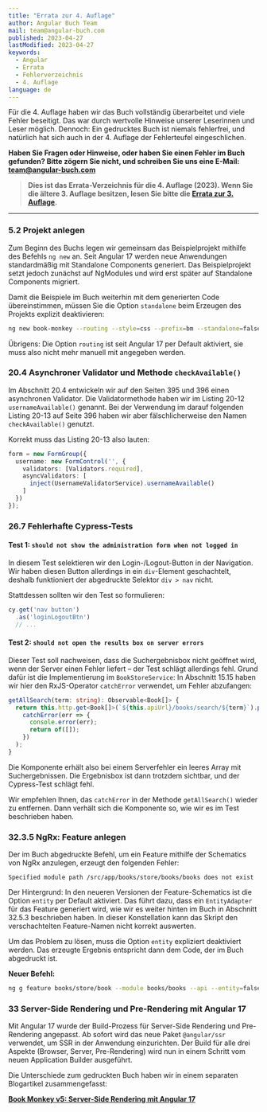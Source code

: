 ```yaml
---
title: "Errata zur 4. Auflage"
author: Angular Buch Team
mail: team@angular-buch.com
published: 2023-04-27
lastModified: 2023-04-27
keywords:
  - Angular
  - Errata
  - Fehlerverzeichnis
  - 4. Auflage
language: de
---
```


Für die 4. Auflage haben wir das Buch vollständig überarbeitet und viele Fehler beseitigt.
Das war durch wertvolle Hinweise unserer Leserinnen und Leser möglich. Dennoch: Ein gedrucktes Buch ist niemals fehlerfrei, und natürlich hat sich auch in der 4. Auflage der Fehlerteufel eingeschlichen.

**Haben Sie Fragen oder Hinweise, oder haben Sie einen Fehler im Buch gefunden?
Bitte zögern Sie nicht, und schreiben Sie uns eine E-Mail: team@angular-buch.com**

> **Dies ist das Errata-Verzeichnis für die 4. Auflage (2023). Wenn Sie die ältere 3. Auflage besitzen, lesen Sie bitte die [Errata zur 3. Auflage](/blog/errata-3a).**

------


### 5.2 Projekt anlegen

Zum Beginn des Buchs legen wir gemeinsam das Beispielprojekt mithilfe des Befehls `ng new` an.
Seit Angular 17 werden neue Anwendungen standardmäßig mit Standalone Components generiert.
Das Beispielprojekt setzt jedoch zunächst auf NgModules und wird erst später auf Standalone Components migriert.

Damit die Beispiele im Buch weiterhin mit dem generierten Code übereinstimmen, müssen Sie die Option `standalone` beim Erzeugen des Projekts explizit deaktivieren:

```sh
ng new book-monkey --routing --style=css --prefix=bm --standalone=false
```

Übrigens: Die Option `routing` ist seit Angular 17 per Default aktiviert, sie muss also nicht mehr manuell mit angegeben werden.


### 20.4 Asynchroner Validator und Methode `checkAvailable()`

Im Abschnitt 20.4 entwickeln wir auf den Seiten 395 und 396 einen asynchronen Validator.
Die Validatormethode haben wir im Listing 20-12 `usernameAvailable()` genannt.
Bei der Verwendung im darauf folgenden Listing 20-13 auf Seite 396 haben wir aber fälschlicherweise den Namen `checkAvailable()` genutzt.

Korrekt muss das Listing 20-13 also lauten:

```ts
form = new FormGroup({
  username: new FormControl('', {
    validators: [Validators.required],
    asyncValidators: [
      inject(UsernameValidatorService).usernameAvailable()
    ]
  })
});
```


### 26.7 Fehlerhafte Cypress-Tests

#### Test 1: `should not show the administration form when not logged in`

In diesem Test selektieren wir den Login-/Logout-Button in der Navigation.
Wir haben diesen Button allerdings in ein `div`-Element geschachtelt, deshalb funktioniert der abgedruckte Selektor `div > nav` nicht.

Stattdessen sollten wir den Test so formulieren:

```ts
cy.get('nav button')
  .as('loginLogoutBtn')
  // ...
```

#### Test 2: `should not open the results box on server errors`

Dieser Test soll nachweisen, dass die Suchergebnisbox nicht geöffnet wird, wenn der Server einen Fehler liefert – der Test schlägt allerdings fehl.
Grund dafür ist die Implementierung im `BookStoreService`: In Abschnitt 15.15 haben wir hier den RxJS-Operator `catchError` verwendet, um Fehler abzufangen:

```ts
getAllSearch(term: string): Observable<Book[]> {
  return this.http.get<Book[]>(`${this.apiUrl}/books/search/${term}`).pipe(
    catchError(err => {
      console.error(err);
      return of([]);
    })
  );
}
```

Die Komponente erhält also bei einem Serverfehler ein leeres Array mit Suchergebnissen.
Die Ergebnisbox ist dann trotzdem sichtbar, und der Cypress-Test schlägt fehl.

Wir empfehlen Ihnen, das `catchError` in der Methode `getAllSearch()` wieder zu entfernen.
Dann verhält sich die Komponente so, wie wir es im Test beschrieben haben.


### 32.3.5 NgRx: Feature anlegen

Der im Buch abgedruckte Befehl, um ein Feature mithilfe der Schematics von NgRx anzulegen, erzeugt den folgenden Fehler:

```
Specified module path /src/app/books/store/books/books does not exist
```

Der Hintergrund: In den neueren Versionen der Feature-Schematics ist die Option `entity` per Default aktiviert.
Das führt dazu, dass ein `EntityAdapter` für das Feature generiert wird, wie wir es weiter hinten im Buch in Abschnitt 32.5.3 beschrieben haben.
In dieser Konstellation kann das Skript den verschachtelten Feature-Namen nicht korrekt auswerten.

Um das Problem zu lösen, muss die Option `entity` expliziert deaktiviert werden.
Das erzeugte Ergebnis entspricht dann dem Code, der im Buch abgedruckt ist.

**Neuer Befehl:**

```sh
ng g feature books/store/book --module books/books --api --entity=false --defaults
```



### 33 Server-Side Rendering und Pre-Rendering mit Angular 17

Mit Angular 17 wurde der Build-Prozess für Server-Side Rendering und Pre-Rendering angepasst.
Ab sofort wird das neue Paket `@angular/ssr` verwendet, um SSR in der Anwendung einzurichten.
Der Build für alle drei Aspekte (Browser, Server, Pre-Rendering) wird nun in einem Schritt vom neuen Application Builder ausgeführt.

Die Unterschiede zum gedruckten Buch haben wir in einem separaten Blogartikel zusammengefasst:

**[Book Monkey v5: Server-Side Rendering mit Angular 17](/blog/2023-11-ssr-bm)**

